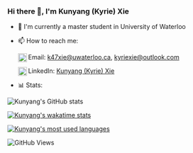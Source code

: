 ### Hi there 👋, I'm Kunyang (Kyrie) Xie

- 🏫 I'm currently a master student in University of Waterloo

- 📫 How to reach me:

   <img align="left" alt="Email" width="20px" src="https://img.icons8.com/color/50/000000/email-sign.png"/> Email: k47xie@uwaterloo.ca, kyriexie@outlook.com

  <img align="left" alt="LinkedIn" width="20px" src="https://img.icons8.com/color/50/000000/linkedin.png"/> LinkedIn: [Kunyang (Kyrie) Xie](https://www.linkedin.com/in/kunyang-kyrie-xie-557270194/)

- 📊 Stats:

<!-- ![Kunyang's GitHub stats](https://github-readme-stats.vercel.app/api?username=Kyxie&count_private=true&show_icons=true&theme=onedark) -->
![Kunyang's GitHub stats](https://github-readme-stats.vercel.app/api?username=Kyxie&count_private=true&show_icons=true)

<!-- [![Kunyang's wakatime stats](https://github-readme-stats.vercel.app/api/wakatime?username=Kyxie&theme=onedark&hide=CMake,other,git%20config,XML,JSON,Markdown,Bash,MATLAB)](https://github.com/anuraghazra/github-readme-stats) -->
[![Kunyang's wakatime stats](https://github-readme-stats.vercel.app/api/wakatime?username=Kyxie&hide=CMake,other,git%20config,XML,JSON,Markdown,Bash,MATLAB)](https://github.com/anuraghazra/github-readme-stats)

<!-- [![Kunyang's most used languages](https://github-readme-stats.vercel.app/api/top-langs/?username=Kyxie&hide=VHDL,Makefile,Coq,SystemVerilog,CMake,Pascal,Objective-C&layout=compact&theme=onedark)](https://github.com/anuraghazra/github-readme-stats) -->
[![Kunyang's most used languages](https://github-readme-stats.vercel.app/api/top-langs/?username=Kyxie&hide=VHDL,Makefile,Coq,SystemVerilog,CMake,Pascal,Objective-C)](https://github.com/anuraghazra/github-readme-stats)

![GitHub Views](https://komarev.com/ghpvc/?username=Kyxie&style=flat&color=brightgreen&label=VIEWS)
